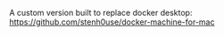 A custom version built to replace docker desktop: https://github.com/stenh0use/docker-machine-for-mac